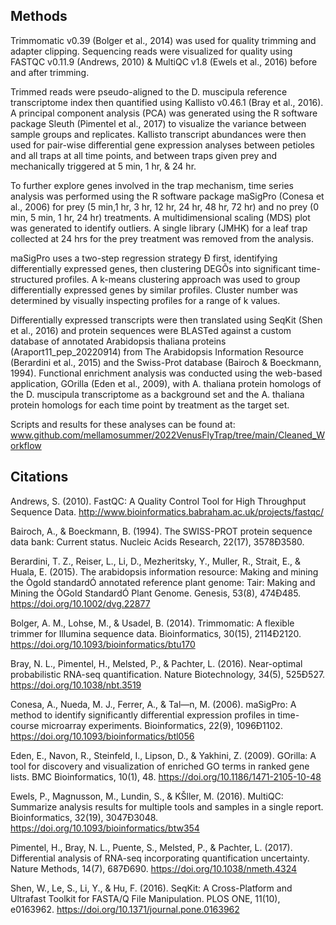 ## Methods ##

Trimmomatic v0.39 (Bolger et al., 2014) was used for quality trimming and adapter clipping. Sequencing reads were visualized for quality using FASTQC v0.11.9 (Andrews, 2010) & MultiQC v1.8 (Ewels et al., 2016) before and after trimming.

Trimmed reads were pseudo-aligned to the D. muscipula reference transcriptome index then quantified using Kallisto v0.46.1 (Bray et al., 2016). A principal component analysis (PCA) was generated using the R software package Sleuth (Pimentel et al., 2017) to visualize the variance between sample groups and replicates. Kallisto transcript abundances were then used for pair-wise differential gene expression analyses between petioles and all traps at all time points, and between traps given prey and mechanically triggered at 5 min, 1 hr, & 24 hr.

To further explore genes involved in the trap mechanism, time series analysis was performed using the R software package maSigPro (Conesa et al., 2006) for prey (5 min,1 hr, 3 hr, 12 hr, 24 hr, 48 hr, 72 hr) and no prey (0 min, 5 min, 1 hr, 24 hr) treatments. A multidimensional scaling (MDS) plot was generated to identify outliers. A single library (JMHK) for a leaf trap collected at 24 hrs for the prey treatment was removed from the analysis. 

maSigPro uses a two-step regression strategy Ð first, identifying differentially expressed genes, then clustering DEGÕs into significant time-structured profiles. A k-means clustering approach was used to group differentially expressed genes by similar profiles. Cluster number was determined by visually inspecting profiles for a range of k values.

Differentially expressed transcripts were then translated using SeqKit (Shen et al., 2016) and protein sequences were BLASTed against a custom database of annotated Arabidopsis thaliana proteins (Araport11_pep_20220914) from The Arabidopsis Information Resource (Berardini et al., 2015) and the Swiss-Prot database (Bairoch & Boeckmann, 1994). Functional enrichment analysis was conducted using the web-based application, GOrilla (Eden et al., 2009), with A. thaliana protein homologs of the D. muscipula transcriptome as a background set and the A. thaliana protein homologs for each time point by treatment as the target set.

Scripts and results for these analyses can be found at: www.github.com/mellamosummer/2022VenusFlyTrap/tree/main/Cleaned_Workflow












## Citations ##

Andrews, S. (2010). FastQC: A Quality Control Tool for High Throughput Sequence Data. http://www.bioinformatics.babraham.ac.uk/projects/fastqc/

Bairoch, A., & Boeckmann, B. (1994). The SWISS-PROT protein sequence data bank: Current status. Nucleic Acids Research, 22(17), 3578Ð3580.

Berardini, T. Z., Reiser, L., Li, D., Mezheritsky, Y., Muller, R., Strait, E., & Huala, E. (2015). The arabidopsis information resource: Making and mining the Ògold standardÓ annotated reference plant genome: Tair: Making and Mining the ÒGold StandardÓ Plant Genome. Genesis, 53(8), 474Ð485. https://doi.org/10.1002/dvg.22877

Bolger, A. M., Lohse, M., & Usadel, B. (2014). Trimmomatic: A flexible trimmer for Illumina sequence data. Bioinformatics, 30(15), 2114Ð2120. https://doi.org/10.1093/bioinformatics/btu170

Bray, N. L., Pimentel, H., Melsted, P., & Pachter, L. (2016). Near-optimal probabilistic RNA-seq quantification. Nature Biotechnology, 34(5), 525Ð527. https://doi.org/10.1038/nbt.3519

Conesa, A., Nueda, M. J., Ferrer, A., & Tal—n, M. (2006). maSigPro: A method to identify significantly differential expression profiles in time-course microarray experiments. Bioinformatics, 22(9), 1096Ð1102. https://doi.org/10.1093/bioinformatics/btl056

Eden, E., Navon, R., Steinfeld, I., Lipson, D., & Yakhini, Z. (2009). GOrilla: A tool for discovery and visualization of enriched GO terms in ranked gene lists. BMC Bioinformatics, 10(1), 48. https://doi.org/10.1186/1471-2105-10-48

Ewels, P., Magnusson, M., Lundin, S., & KŠller, M. (2016). MultiQC: Summarize analysis results for multiple tools and samples in a single report. Bioinformatics, 32(19), 3047Ð3048. https://doi.org/10.1093/bioinformatics/btw354

Pimentel, H., Bray, N. L., Puente, S., Melsted, P., & Pachter, L. (2017). Differential analysis of RNA-seq incorporating quantification uncertainty. Nature Methods, 14(7), 687Ð690. https://doi.org/10.1038/nmeth.4324

Shen, W., Le, S., Li, Y., & Hu, F. (2016). SeqKit: A Cross-Platform and Ultrafast Toolkit for FASTA/Q File Manipulation. PLOS ONE, 11(10), e0163962. https://doi.org/10.1371/journal.pone.0163962

